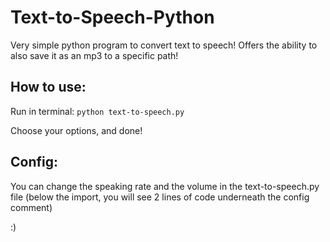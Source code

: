 # Text-to-Speech-Python
Very simple python program to convert text to speech! Offers the ability to also save it as an mp3 to a specific path!

## How to use:

Run in terminal:
`python text-to-speech.py`

Choose your options, and done!

## Config:

You can change the speaking rate and the volume in the text-to-speech.py file (below the import, you will see 2 lines of code underneath the config comment)

:)
